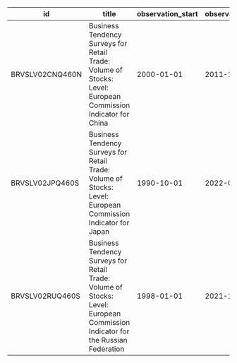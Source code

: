 | id              | title                                                                                                                         | observation_start   | observation_end   |
|-----------------|-------------------------------------------------------------------------------------------------------------------------------|---------------------|-------------------|
| BRVSLV02CNQ460N | Business Tendency Surveys for Retail Trade: Volume of Stocks: Level: European Commission Indicator for China                  | 2000-01-01          | 2011-10-01        |
| BRVSLV02JPQ460S | Business Tendency Surveys for Retail Trade: Volume of Stocks: Level: European Commission Indicator for Japan                  | 1990-10-01          | 2022-04-01        |
| BRVSLV02RUQ460S | Business Tendency Surveys for Retail Trade: Volume of Stocks: Level: European Commission Indicator for the Russian Federation | 1998-01-01          | 2021-10-01        |